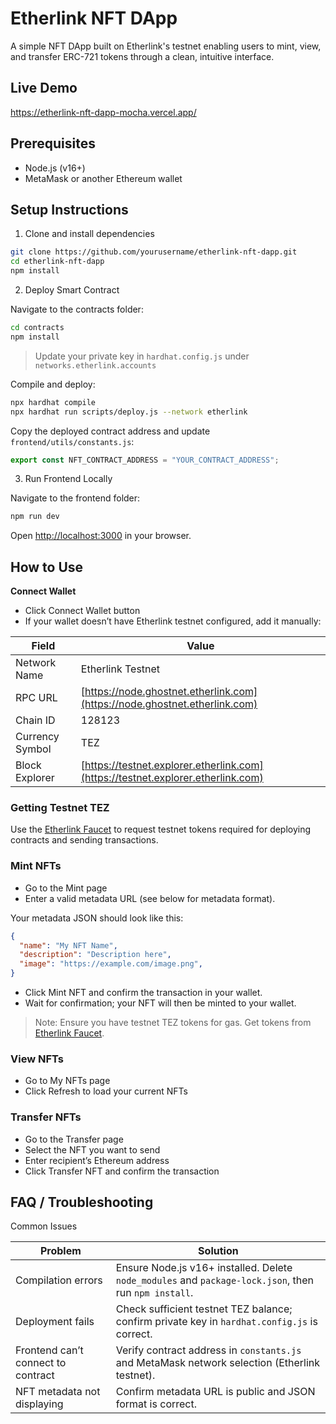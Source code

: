 # Etherlink NFT DApp

A simple NFT DApp built on Etherlink's testnet enabling users to mint, view, and transfer ERC-721 tokens through a clean, intuitive interface.

## Live Demo

<https://etherlink-nft-dapp-mocha.vercel.app/>

## Prerequisites

- Node.js (v16+)
- MetaMask or another Ethereum wallet

## Setup Instructions

1. Clone and install dependencies

```bash
git clone https://github.com/yourusername/etherlink-nft-dapp.git
cd etherlink-nft-dapp
npm install
```

2. Deploy Smart Contract

Navigate to the contracts folder:

```bash
cd contracts
npm install
```

> Update your private key in `hardhat.config.js` under `networks.etherlink.accounts`

Compile and deploy:

```bash
npx hardhat compile
npx hardhat run scripts/deploy.js --network etherlink
```

Copy the deployed contract address and update `frontend/utils/constants.js`:

```js
export const NFT_CONTRACT_ADDRESS = "YOUR_CONTRACT_ADDRESS";
```

3. Run Frontend Locally

Navigate to the frontend folder:

```bash
npm run dev
```

Open <http://localhost:3000> in your browser.

## How to Use

**Connect Wallet**

- Click Connect Wallet button
- If your wallet doesn’t have Etherlink testnet configured, add it manually:

| Field           | Value                                                                            |
| --------------- | -------------------------------------------------------------------------------- |
| Network Name    | Etherlink Testnet                                                                |
| RPC URL         | [https://node.ghostnet.etherlink.com](https://node.ghostnet.etherlink.com)       |
| Chain ID        | 128123                                                                           |
| Currency Symbol | TEZ                                                                              |
| Block Explorer  | [https://testnet.explorer.etherlink.com](https://testnet.explorer.etherlink.com) |

### Getting Testnet TEZ

Use the [Etherlink Faucet](https://faucet.etherlink.com/) to request testnet tokens required for deploying contracts and sending transactions.

### Mint NFTs

- Go to the Mint page
- Enter a valid metadata URL (see below for metadata format).

Your metadata JSON should look like this:

```json
{
  "name": "My NFT Name",
  "description": "Description here",
  "image": "https://example.com/image.png",
}
```

- Click Mint NFT and confirm the transaction in your wallet.
- Wait for confirmation; your NFT will then be minted to your wallet.

> Note: Ensure you have testnet TEZ tokens for gas. Get tokens from [Etherlink Faucet](https://faucet.etherlink.com/).

### View NFTs

- Go to My NFTs page
- Click Refresh to load your current NFTs

### Transfer NFTs

- Go to the Transfer page
- Select the NFT you want to send
- Enter recipient’s Ethereum address
- Click Transfer NFT and confirm the transaction

## FAQ / Troubleshooting

Common Issues

| Problem                            | Solution                                                                                              |
| ---------------------------------- | ----------------------------------------------------------------------------------------------------- |
| Compilation errors                 | Ensure Node.js v16+ installed. Delete `node_modules` and `package-lock.json`, then run `npm install`. |
| Deployment fails                   | Check sufficient testnet TEZ balance; confirm private key in `hardhat.config.js` is correct.          |
| Frontend can’t connect to contract | Verify contract address in `constants.js` and MetaMask network selection (Etherlink testnet).         |
| NFT metadata not displaying        | Confirm metadata URL is public and JSON format is correct.                                            |
